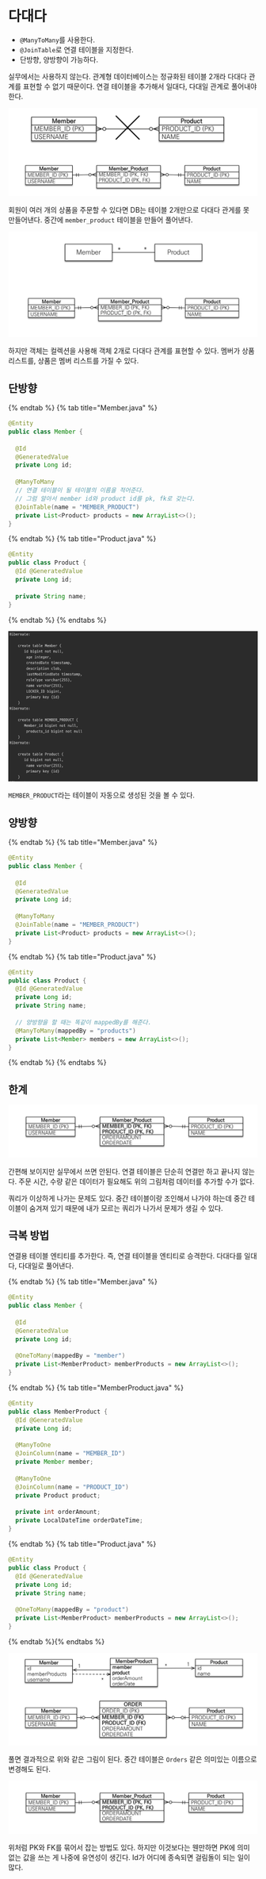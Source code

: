 # 다대다

- `@ManyToMany`를 사용한다.
- `@JoinTable`로 연결 테이블을 지정한다.
- 단방향, 양방향이 가능하다.

실무에서는 사용하지 않는다. 관계형 데이터베이스는 정규화된 테이블 2개라 다대다 관계를 표현할 수 없기 때문이다. 연결 테이블을 추가해서 일대다, 다대일 관계로 풀어내야 한다.

![](../../.gitbook/assets/kimyounghan-orm-jpa/06/screenshot%202021-03-20%20오후%203.15.11.png)
 
회원이 여러 개의 상품을 주문할 수 있다면 DB는 테이블 2개만으로 다대다 관게를 못 만들어낸다. 중간에 `member_product` 테이블을 만들어 풀어낸다.

![](../../.gitbook/assets/kimyounghan-orm-jpa/06/screenshot%202021-03-20%20오후%203.18.07.png)

하지만 객체는 컬렉션을 사용해 객체 2개로 다대다 관계를 표현할 수 있다. 멤버가 상품 리스트를, 상품은 멤버 리스트를 가질 수 있다.

## 단방향

{% endtab %} {% tab title="Member.java" %}

```java
@Entity
public class Member {

  @Id
  @GeneratedValue
  private Long id;

  @ManyToMany
  // 연결 테이블이 될 테이블의 이름을 적어준다.
  // 그럼 알아서 member id와 product id를 pk, fk로 갖는다.
  @JoinTable(name = "MEMBER_PRODUCT")
  private List<Product> products = new ArrayList<>();
}

```

{% endtab %} {% tab title="Product.java" %}

```java
@Entity
public class Product {
  @Id @GeneratedValue
  private Long id;

  private String name;
}

```

{% endtab %} {% endtabs %}

![](../../.gitbook/assets/kimyounghan-orm-jpa/06/screenshot%202021-03-20%20오후%203.28.18.png)

`MEMBER_PRODUCT`라는 테이블이 자동으로 생성된 것을 볼 수 있다.

## 양방향

{% endtab %} {% tab title="Member.java" %}

```java
@Entity
public class Member {

  @Id
  @GeneratedValue
  private Long id;

  @ManyToMany
  @JoinTable(name = "MEMBER_PRODUCT")
  private List<Product> products = new ArrayList<>();
}

```

{% endtab %} {% tab title="Product.java" %}

```java
@Entity
public class Product {
  @Id @GeneratedValue
  private Long id;
  private String name;

  // 양방향을 할 때는 똑같이 mappedBy를 해준다.
  @ManyToMany(mappedBy = "products")
  private List<Member> members = new ArrayList<>();
}

```

{% endtab %} {% endtabs %}

## 한계

![](../../.gitbook/assets/kimyounghan-orm-jpa/06/screenshot%202021-03-20%20오후%203.32.29%201.png)

간편해 보이지만 실무에서 쓰면 안된다. 연결 테이블은 단순히 연결만 하고 끝나지 않는다. 주문 시간, 수량 같은 데이터가 필요해도 위의 그림처럼 데이터를 추가할 수가 없다.

쿼리가 이상하게 나가는 문제도 있다. 중간 테이블이랑 조인해서 나가야 하는데 중간 테이블이 숨겨져 있기 때문에 내가 모르는 쿼리가 나가서 문제가 생길 수 있다.

## 극복 방법

연결용 테이블 엔티티를 추가한다. 즉, 연결 테이블을 엔티티로 승격한다. 다대다를 일대다, 다대일로 풀어낸다.

{% endtab %} {% tab title="Member.java" %}

```java
@Entity
public class Member {

  @Id
  @GeneratedValue
  private Long id;

  @OneToMany(mappedBy = "member")
  private List<MemberProduct> memberProducts = new ArrayList<>();
}

```

{% endtab %} {% tab title="MemberProduct.java" %}

```java
@Entity
public class MemberProduct {
  @Id @GeneratedValue
  private Long id;

  @ManyToOne
  @JoinColumn(name = "MEMBER_ID")
  private Member member;

  @ManyToOne
  @JoinColumn(name = "PRODUCT_ID")
  private Product product;

  private int orderAmount;
  private LocalDateTime orderDateTime;
}
```

{% endtab %} {% tab title="Product.java" %}

```java
@Entity
public class Product {
  @Id @GeneratedValue
  private Long id;
  private String name;

  @OneToMany(mappedBy = "product")
  private List<MemberProduct> memberProducts = new ArrayList<>();
}

```

{% endtab %}{% endtabs %}

![](../../.gitbook/assets/kimyounghan-orm-jpa/06/screenshot%202021-03-20%20오후%203.34.36.png)

풀면 결과적으로 위와 같은 그림이 된다. 중간 테이블은 `Orders` 같은 의미있는 이름으로 변경해도 된다.

![](../../.gitbook/assets/kimyounghan-orm-jpa/06/screenshot%202021-03-20%20오후%203.32.29%201.png)

위처럼 PK와 FK를 묶어서 잡는 방법도 있다. 하지만 이것보다는 웬만하면 PK에 의미 없는 값을 쓰는 게 나중에 유연성이 생긴다. Id가 어디에 종속되면 걸림돌이 되는 일이 많다.